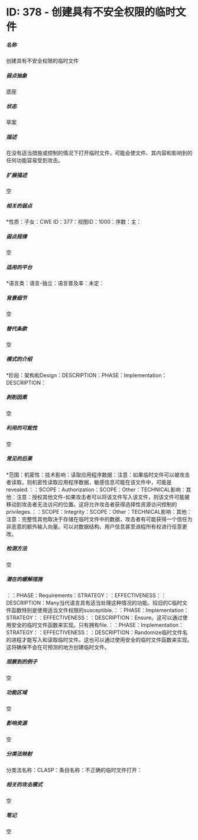 # ID: 378 - 创建具有不安全权限的临时文件
<h5>名称</h5>创建具有不安全权限的临时文件
<h5>弱点抽象</h5>底座
<h5>状态</h5>草案
<h5>描述</h5>在没有适当措施或控制的情况下打开临时文件，可能会使文件、其内容和影响到的任何功能容易受到攻击。
<h5>扩展描述</h5>空
<h5>相关的弱点</h5>*性质：子女：CWE ID：377：视图ID：1000：序数：主：
<h5>弱点规律</h5>空
<h5>适用的平台</h5>*语言类：语言-独立：语言普及率：未定：
<h5>背景细节</h5>空
<h5>替代条款</h5>空
<h5>模式的介绍</h5>*阶段：架构和Design：DESCRIPTION：PHASE：Implementation：DESCRIPTION：
<h5>剥削因素</h5>空
<h5>利用的可能性</h5>空
<h5>常见的后果</h5>*范围：机密性：技术影响：读取应用程序数据：注意：如果临时文件可以被攻击者读取，则机密性读取应用程序数据，敏感信息可能在该文件中，可能是revealed.：：SCOPE：Authorization：SCOPE：Other：TECHNICAL影响：其他：注意：授权其他文件-如果攻击者可以将该文件写入该文件，则该文件可能被移动到攻击者无法访问的位置。这将允许攻击者获得选择性资源访问控制的privileges.：：SCOPE：Integrity：SCOPE：Other：TECHNICAL影响：其他：注意：完整性其他取决于存储在临时文件中的数据，攻击者有可能获得一个信任为非恶意的额外输入向量。可以对数据结构、用户信息甚至进程所有权进行任意更改。
<h5>检测方法</h5>空
<h5>潜在的缓解措施</h5>：：PHASE：Requirements：STRATEGY：：EFFECTIVENESS：：DESCRIPTION：Many当代语言具有适当处理这种情况的功能。较旧的C临时文件函数特别是使用适当文件权限的susceptible.：：PHASE：Implementation：STRATEGY：：EFFECTIVENESS：：DESCRIPTION：Ensure。这可以通过使用安全的临时文件函数来实现。只有拥有file.：：PHASE：Implementation：STRATEGY：：EFFECTIVENESS：：DESCRIPTION：Randomize临时文件名的进程才能写入和读取临时文件。这也可以通过使用安全的临时文件函数来实现。这将确保不会在可预测的地方创建临时文件。
<h5>观察到的例子</h5>空
<h5>功能区域</h5>空
<h5>影响资源</h5>空
<h5>分类法映射</h5>分类法名称：CLASP：条目名称：不正确的临时文件打开：
<h5>相关的攻击模式</h5>空
<h5>笔记</h5>空

